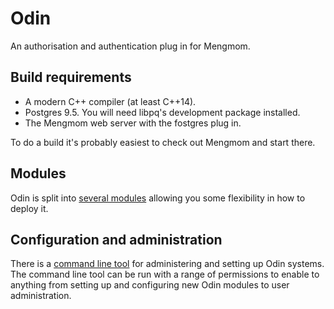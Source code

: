 # Odin

An authorisation and authentication plug in for Mengmom.


## Build requirements

* A modern C++ compiler (at least C++14).
* Postgres 9.5. You will need libpq's development package installed.
* The Mengmom web server with the fostgres plug in.

To do a build it's probably easiest to check out Mengmom and start there.


## Modules

Odin is split into [several modules](Schema/README.md) allowing you some flexibility in how to deploy it.


## Configuration and administration

There is a [command line tool](Python/bin/odin.md) for administering and setting up Odin systems. The command line tool can be run with a range of permissions to enable to anything from setting up and configuring new Odin modules to user administration.

